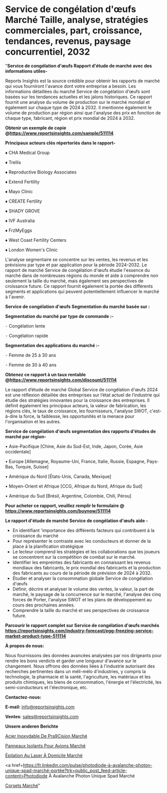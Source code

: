 # Service de congélation d'œufs Marché Taille, analyse, stratégies commerciales, part, croissance, tendances, revenus, paysage concurrentiel, 2032

"<strong>Service de congélation d'œufs Rapport d'étude de marché avec des informations utiles-</strong>

Reports Insights est la source crédible pour obtenir les rapports de marché qui vous fourniront l'avance dont votre entreprise a besoin. Les informations détaillées du marché Service de congélation d'œufs sont basées sur les tendances actuelles et les jalons historiques. Ce rapport fournit une analyse du volume de production sur le marché mondial et également sur chaque type de 2024 à 2032. Il mentionne également le volume de production par région ainsi que l'analyse des prix en fonction de chaque type, fabricant, région et prix mondial de 2024 à 2032.

<strong><b>Obtenir un exemple de copie @</b></strong><a href=https://www.reportsinsights.com/sample/511114><strong><b>https://www.reportsinsights.com/sample/511114</b></strong></a>

<b>Principaux acteurs clés répertoriés dans le rapport-</b>

<b> </b>♦ CHA Medical Group

♦ Trellis

♦ Reproductive Biology Associates

♦ Extend Fertility

♦ Mayo Clinic

♦ CREATE Fertility

♦ SHADY GROVE

♦ IVF Australia

♦ FrzMyEggs

♦ West Coast Fertility Centers

♦ London Women's Clinic

L'analyse segmentaire se concentre sur les ventes, les revenus et les prévisions par type et par application pour la période 2024-2032. Le rapport de marché Service de congélation d'œufs étudie l'essence du marché dans de nombreuses régions du monde et aide à comprendre non seulement la taille du marché, mais également ses perspectives de croissance future. Ce rapport fournit également la portée des différents segments et applications qui peuvent potentiellement influencer le marché à l'avenir.

<strong>Service de congélation d'œufs Segmentation du marché basée sur :</strong>

<strong>Segmentation du marché par type de commande :-</strong>

⁃ Congélation lente

⁃ Congélation rapide

<strong>Segmentation des applications du marché :-</strong>

⁃ Femme de 25 à 30 ans

⁃ Femme de 30 à 40 ans

<strong><b>Obtenez ce rapport à un taux rentable @</b></strong><a href=https://www.reportsinsights.com/discount/511114><strong><b>https://www.reportsinsights.com/discount/511114</b></strong></a>

Le rapport d’étude de marché Global Service de congélation d'œufs 2024 est une réflexion détaillée des entreprises sur l’état actuel de l’industrie qui étudie des stratégies innovantes pour la croissance des entreprises. Il définit également les principaux acteurs, la valeur de fabrication, les régions clés, le taux de croissance, les fournisseurs, l'analyse SWOT, c'est-à-dire la force, la faiblesse, les opportunités et la menace pour l'organisation et les autres.

<strong>Service de congélation d'œufs segmentation des rapports d'études de marché par région-</strong>

• Asie-Pacifique [Chine, Asie du Sud-Est, Inde, Japon, Corée, Asie occidentale]

• Europe [Allemagne, Royaume-Uni, France, Italie, Russie, Espagne, Pays-Bas, Turquie, Suisse]

• Amérique du Nord [États-Unis, Canada, Mexique]

• Moyen-Orient et Afrique [CCG, Afrique du Nord, Afrique du Sud]

• Amérique du Sud [Brésil, Argentine, Colombie, Chili, Pérou]

<strong>Pour acheter ce rapport, veuillez remplir le formulaire @   <a href=https://www.reportsinsights.com/buynow/511114>https://www.reportsinsights.com/buynow/511114</a></strong>

<strong>Le rapport d'étude de marché Service de congélation d'œufs aide -</strong>
<ul>
  <li>En identifiant 'importance des différents facteurs qui contribuent à la croissance du marché</li>
  <li>Pour représenter le contraste avec les conducteurs et donner de la place à la planification stratégique</li>
  <li>Le lecteur comprend les stratégies et les collaborations que les joueurs se concentrent sur la compétition de combat sur le marché.</li>
  <li>Identifier les empreintes des fabricants en connaissant les revenus mondiaux des fabricants, le prix mondial des fabricants et la production des fabricants au cours de la période de prévision de 2024 à 2032.</li>
  <li>Étudier et analyser la consommation globale Service de congélation d'œufs</li>
  <li>Définir, décrire et analyser le volume des ventes, la valeur, la part de marché, le paysage de la concurrence sur le marché, l'analyse des cinq forces de Porter, l'analyse SWOT et les plans de développement au cours des prochaines années.</li>
  <li>Comprendre la taille du marché et ses perspectives de croissance future.</li>
</ul>

<strong>Parcourir le rapport complet sur Service de congélation d'œufs marchés <a href=https://reportsinsights.com/industry-forecast/egg-freezing-service-market-product-type-511114>https://reportsinsights.com/industry-forecast/egg-freezing-service-market-product-type-511114</a></strong>

<strong>À propos de nous:</strong>

Nous fournissons des données avancées analysées par nos dirigeants pour rendre les bons verdicts et garder une longueur d'avance sur le changement. Nous offrons des données liées à l'industrie autorisant des recherches pertinentes dans un méli-mélo d'industries, y compris la technologie, la pharmacie et la santé, l'agriculture, les matériaux et les produits chimiques, les biens de consommation, l'énergie et l'électricité, les semi-conducteurs et l'électronique, etc.

<strong>Contactez-nous:</strong>

<strong>E-mail:</strong> <a href=mailto:info@reportsinsights.com>info@reportsinsights.com</a>

<strong>Ventes</strong>: <a href=mailto:sales@reportsinsights.com>sales@reportsinsights.com</a>

<strong>Unsere anderen Berichte</strong>

<a href=https://www.linkedin.com/pulse/acier-inoxydable-de-pr%C3%A9cision-march%C3%A9-rapport-by2lf/>Acier Inoxydable De Pra9Cision Marché</a>

<a href=https://www.linkedin.com/pulse/panneaux-isolants-pour-avions-march%C3%A9-de-la-taille-5zoxc/>Panneaux Isolants Pour Avions Marché</a>

<a href=https://www.linkedin.com/pulse/épilation-au-laser-à-domicile-marchétaille-mzi3c/>Épilation Au Laser À Domicile Marché</a>

<a href=https://fr.linkedin.com/pulse/photodiode-à-avalanche-photon-unique-spad-marché-portée?trk=public_post_feed-article-content>Photodiode À Avalanche Photon Unique Spad Marché</a>

<a href=https://www.linkedin.com/pulse/corsets-march%C3%A9-rapport-sc%C3%A9nario-concurrentiel-ceq0f/>Corsets Marché</a>"
